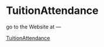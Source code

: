 # TuitionAttendance
go to the Website at —

<a href="https://tuitionattendance.herokuapp.com/">TuitionAttendance<a/>